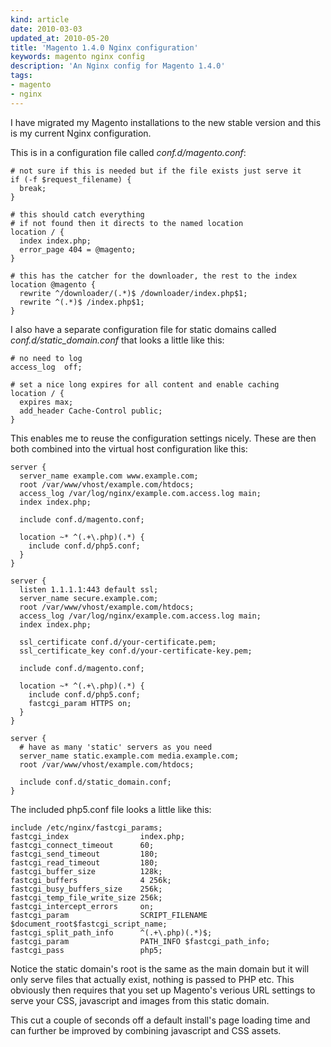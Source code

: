 ```yaml
---
kind: article
date: 2010-03-03
updated_at: 2010-05-20
title: 'Magento 1.4.0 Nginx configuration'
keywords: magento nginx config
description: 'An Nginx config for Magento 1.4.0'
tags:
- magento
- nginx
---
```


I have migrated my Magento installations to the new stable version and this is
my current Nginx configuration.

This is in a configuration file called _conf.d/magento.conf_:

    # not sure if this is needed but if the file exists just serve it
    if (-f $request_filename) {
      break;
    }

    # this should catch everything
    # if not found then it directs to the named location
    location / {
      index index.php;
      error_page 404 = @magento;
    }

    # this has the catcher for the downloader, the rest to the index
    location @magento {
      rewrite ^/downloader/(.*)$ /downloader/index.php$1;
      rewrite ^(.*)$ /index.php$1;
    }

I also have a separate configuration file for static domains called
*conf.d/static_domain.conf* that looks a little like this:

    # no need to log
    access_log  off;

    # set a nice long expires for all content and enable caching
    location / {
      expires max;
      add_header Cache-Control public;
    }

This enables me to reuse the configuration settings nicely. These are then
both combined into the virtual host configuration like this:

    server {
      server_name example.com www.example.com;
      root /var/www/vhost/example.com/htdocs;
      access_log /var/log/nginx/example.com.access.log main;
      index index.php;

      include conf.d/magento.conf;

      location ~* ^(.+\.php)(.*) {
        include conf.d/php5.conf;
      }
    }

    server {
      listen 1.1.1.1:443 default ssl;
      server_name secure.example.com;
      root /var/www/vhost/example.com/htdocs;
      access_log /var/log/nginx/example.com.access.log main;
      index index.php;

      ssl_certificate conf.d/your-certificate.pem;
      ssl_certificate_key conf.d/your-certificate-key.pem;

      include conf.d/magento.conf;

      location ~* ^(.+\.php)(.*) {
        include conf.d/php5.conf;
        fastcgi_param HTTPS on;
      }
    }

    server {
      # have as many 'static' servers as you need
      server_name static.example.com media.example.com;
      root /var/www/vhost/example.com/htdocs;

      include conf.d/static_domain.conf;
    }

The included php5.conf file looks a little like this:

    include /etc/nginx/fastcgi_params;
    fastcgi_index                index.php;
    fastcgi_connect_timeout      60;
    fastcgi_send_timeout         180;
    fastcgi_read_timeout         180;
    fastcgi_buffer_size          128k;
    fastcgi_buffers              4 256k;
    fastcgi_busy_buffers_size    256k;
    fastcgi_temp_file_write_size 256k;
    fastcgi_intercept_errors     on;
    fastcgi_param                SCRIPT_FILENAME  $document_root$fastcgi_script_name;
    fastcgi_split_path_info      ^(.+\.php)(.*)$;
    fastcgi_param                PATH_INFO $fastcgi_path_info;
    fastcgi_pass                 php5;

Notice the static domain's root is the same as the main domain but it will only
serve files that actually exist, nothing is passed to PHP etc. This obviously
then requires that you set up Magento's verious URL settings to serve your CSS,
javascript and images from this static domain.

This cut a couple of seconds off a default install's page loading time and can
further be improved by combining javascript and CSS assets.
